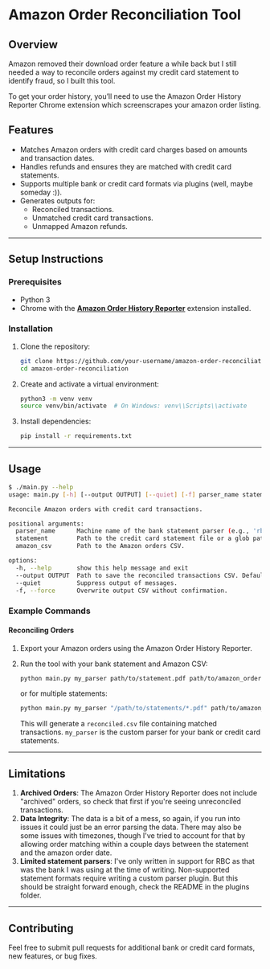 # Amazon Order Reconciliation Tool

## Overview

Amazon removed their download order feature a while back but I still needed a way to reconcile orders against my credit card statement to identify fraud, so I built this tool.

To get your order history, you’ll need to use the Amazon Order History Reporter Chrome extension which screenscrapes your amazon order listing.

## Features

- Matches Amazon orders with credit card charges based on amounts and transaction dates.
- Handles refunds and ensures they are matched with credit card statements.
- Supports multiple bank or credit card formats via plugins (well, maybe someday :)).
- Generates outputs for:
  - Reconciled transactions.
  - Unmatched credit card transactions.
  - Unmapped Amazon refunds.

---

## Setup Instructions

### Prerequisites

- Python 3
- Chrome with the **[Amazon Order History Reporter](https://chrome.google.com/webstore/detail/amazon-order-history-repo/lbfehkoinhhcknnbdgnnmjhiladcgbol)** extension installed.

### Installation

1. Clone the repository:
   ```bash
   git clone https://github.com/your-username/amazon-order-reconciliation.git
   cd amazon-order-reconciliation
   ```

2. Create and activate a virtual environment:
   ```bash
   python3 -m venv venv
   source venv/bin/activate  # On Windows: venv\\Scripts\\activate
   ```

3. Install dependencies:
   ```bash
   pip install -r requirements.txt
   ```

---

## Usage

```bash
$ ./main.py --help
usage: main.py [-h] [--output OUTPUT] [--quiet] [-f] parser_name statement amazon_csv

Reconcile Amazon orders with credit card transactions.

positional arguments:
  parser_name      Machine name of the bank statement parser (e.g., 'rbc_pdf').
  statement        Path to the credit card statement file or a glob pattern (e.g., '*.pdf').
  amazon_csv       Path to the Amazon orders CSV.

options:
  -h, --help       show this help message and exit
  --output OUTPUT  Path to save the reconciled transactions CSV. Defaults to 'reconciled_amazon_transactions.csv'.
  --quiet          Suppress output of messages.
  -f, --force      Overwrite output CSV without confirmation.
```

### Example Commands

#### Reconciling Orders
1. Export your Amazon orders using the Amazon Order History Reporter.
2. Run the tool with your bank statement and Amazon CSV:
   ```bash
   python main.py my_parser path/to/statement.pdf path/to/amazon_orders.csv --output reconciled.csv
   ```
   or for multiple statements:
   ```bash
   python main.py my_parser "/path/to/statements/*.pdf" path/to/amazon_orders.csv --output reconciled.csv
   ```

   This will generate a `reconciled.csv` file containing matched transactions. `my_parser` is the custom parser for your bank or credit card statements.

---

## Limitations

1. **Archived Orders**: The Amazon Order History Reporter does not include "archived" orders, so check that first if you're seeing unreconciled transactions.
2. **Data Integrity**: The data is a bit of a mess, so again, if you run into issues it could just be an error parsing the data. There may also be some issues with timezones, though I've tried to account for that by allowing order matching within a couple days between the statement and the amazon order date.
3. **Limited statement parsers**: I've only written in support for RBC as that was the bank I was using at the time of writing. Non-supported statement formats require writing a custom parser plugin. But this should be straight forward enough, check the README in the plugins folder.

---

## Contributing

Feel free to submit pull requests for additional bank or credit card formats, new features, or bug fixes.
